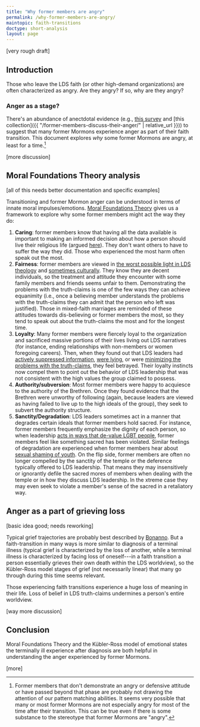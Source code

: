 ```yaml
---
title: "Why former members are angry"
permalink: /why-former-members-are-angry/
maintopic: faith-transitions
doctype: short-analysis
layout: page
---
```


[very rough draft]

## Introduction

Those who leave the LDS faith (or other high-demand organizations) are often characterized as angry.  Are they angry?  If so, why are they angry?

### Anger as a stage?

There's an abundance of anectdotal evidence (e.g., [this survey](https://www.reddit.com/r/mormonscholar/comments/9sgdvt/release_of_report_chronicles_and_presentation_on/) and [this collection]({{ "/former-members-discuss-their-anger/" | relative_url }})) to suggest that many former Mormons experience anger as part of their faith transition.  This document explores *why* some former Mormons are angry, at least for a time.[^notangry]

[more discussion]

## Moral Foundations Theory analysis

[all of this needs better documentation and specific examples]

Transitioning and former Mormon anger can be understood in terms of innate moral impulses/emotions.  [Moral Foundations Theory](https://www-bcf.usc.edu/~jessegra/papers/GHKMIWD.inpress.MFT.AESP.pdf) gives us a framework to explore why some former members might act the way they do:

1. **Caring**: former members know that having all the data available is important to making an informed decision about how a person should live their religious life (argued [here](https://faenrandir.github.io/a_careful_examination/to-peek-behind-the-curtain/)).  They don't want others to have to suffer the way they did.  Those who experienced the most harm often speak out the most.
2. **Fairness**: former members are viewed in [the worst possible light in LDS theology](https://faenrandir.github.io/a_careful_examination/how-those-who-leave-are-viewed/) and [sometimes culturally](https://faenrandir.github.io/a_careful_examination/how-those-who-leave-are-viewed/#examples-of-how-people-are-treated-who-leave-the-church).  They know they are decent individuals, so the treatment and attitude they encounter with some family members and friends seems unfair to them.  Demonstrating the problems with the truth-claims is one of the few ways they can achieve equanimity (i.e., once a believing member understands the problems with the truth-claims they can admit that the person who left was justified).  Those in mixed-faith marriages are reminded of these attitudes towards dis-believing or former members the most, so they tend to speak out about the truth-claims the most and for the longest time.
3. **Loyalty**: Many former members were fiercely loyal to the organization and sacrificed massive portions of their lives living out LDS narratives (for instance, ending relationships with non-members or women foregoing careers).  Then, when they found out that LDS leaders had [actively suppressed information](https://faenrandir.github.io/a_careful_examination/1832-first-vision-account-suppressed/), [were lying](https://www.reddit.com/r/mormonscholar/comments/66qepx/response_to_hales_challenge_please_show_me_even/), or were [minimizing the problems with the truth-claims](https://proveallthingsholdfasttogood.wordpress.com/the-hiding-of-church-history/), they feel betrayed.  Their loyalty instincts now compel them to point out the behavior of LDS leadership that was not consistent with the high values the group claimed to possess.
4. **Authority/subversion**: Most former members were happy to acquiesce to the authority of the Brethren.  Once they found evidence that the Brethren were unworthy of following (again, because leaders are viewed as having failed to live up to the high ideals of the group), they seek to subvert the authority structure.
5. **Sanctity/Degradation**: LDS leaders sometimes act in a manner that degrades certain ideals that former members hold sacred.  For instance, former members frequently emphasize the dignity of each person, so when leadership [acts in ways that de-value LGBT people](https://mormonlgbtquestions.com/2017/03/17/what-do-we-know-of-gods-will-for-his-lgbt-children-an-examination-of-the-lds-churchs-position-on-homosexuality/), former members feel like something sacred has been violated.  Similar feelings of degradation are experienced when former members hear about [sexual shaming of youth](https://protectldschildren.org/read-the-stories-2/).  On the flip side, former members are often no longer compelled by the sanctity of the temple or the deference typically offered to LDS leadership.  That means they may insensitively or ignorantly defile the sacred mores of members when dealing with the temple or in how they discuss LDS leadership.  In the xtreme case they may even seek to violate a member's sense of the sacred in a retaliatory way.

## Anger as a part of grieving loss

[basic idea good; needs reworking]

Typical grief trajectories are probably best described by [Bonanno](https://en.wikipedia.org/wiki/George_Bonanno#Four_trajectories_of_grief_and_trauma_reactions).  But a faith-transition in many ways is more similar to diagnosis of a terminal illness (typical grief is characterized by the loss of another, while a terminal illness is characterized by facing loss of oneself---in a faith transition a person essentially grieves their own death within the LDS worldview), so the Kübler-Ross model stages of grief (not necessarily linear) that many go through during this time seems relevant.  

Those experiencing faith transitions experience a huge loss of meaning in their life.  Loss of belief in LDS truth-claims undermines a person's entire worldview.

[way more discussion]

## Conclusion

Moral Foundations Theory and the Kübler-Ross model of emotional states the terminally ill experience after diagnosis are both helpful in understanding the anger experienced by former Mormons.

[more]

[^notangry]: Former members that don't demonstrate an angry or defensive attitude or have passed beyond that phase are probably not drawing the attention of our pattern matching abilities.  It seems very possible that many or most former Mormons are not especially angry for most of the time after their transition.  This can be true even if there is some substance to the stereotype that former Mormons are "angry".

